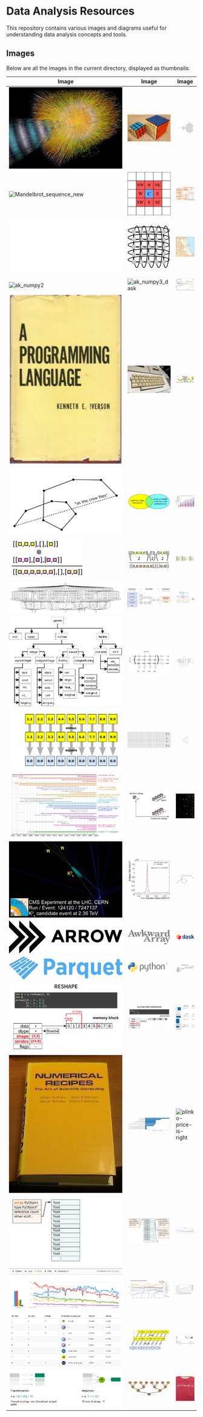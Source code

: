 # Data Analysis Resources

This repository contains various images and diagrams useful for understanding data analysis concepts and tools.

## Images

Below are all the images in the current directory, displayed as thumbnails:

| Image | Image | Image |
| --- | --- | --- |
| ![090324_ALICE-hirez](./090324_ALICE-hirez.jpg) | ![8-layer_cube](./8-layer_cube.jpg) | ![Mandel](./Mandel.png) |
| ![Mandelbrot_sequence_new](./Mandelbrot_sequence_new.gif) | ![Moore_neighborhood_with_cardinal_directions](./Moore_neighborhood_with_cardinal_directions.svg) | ![Numpy_Python_Cheat_Sheet](./Numpy_Python_Cheat_Sheet.svg) |
| ![README](./README.md) | ![Torus_graph](./Torus_graph.png) | ![USA_Chicago_location_map](./USA_Chicago_location_map.svg) |
| ![ak_numpy2](./ak_numpy2.svg) | ![ak_numpy3_dask](./ak_numpy3_dask.svg) | ![analytics-by-language](./analytics-by-language.svg) |
| ![apl-book](./apl-book.png) | ![apl-keyboard](./apl-keyboard.jpg) | ![apl-timeline](./apl-timeline.svg) |
| ![as-the-crow-flies](./as-the-crow-flies.svg) | ![awkward-motivation-venn-diagram](./awkward-motivation-venn-diagram.svg) | ![benchmark-games-2023](./benchmark-games-2023.svg) |
| ![cartoon-cartesian](./cartoon-cartesian.svg) | ![cartoon-combinations](./cartoon-combinations.svg) | ![columns-and-row-groups](./columns-and-row-groups.svg) |
| ![dask-animation](./dask-animation.gif) | ![dask-overview](./dask-overview.svg) | ![distributed-overview](./distributed-overview.svg) |
| ![dtype-hierarchy](./dtype-hierarchy.png) | ![example-reducer-2d](./example-reducer-2d.svg) | ![example-reducer-ragged](./example-reducer-ragged.svg) |
| ![flat-operation](./flat-operation.svg) | ![game-of-life-puffer](./game-of-life-puffer.gif) | ![higgs-to-four-leptons-diagram](./higgs-to-four-leptons-diagram.png) |
| ![history-of-bindings-2](./history-of-bindings-2.svg) | ![horizontal-and-vertical-scaling](./horizontal-and-vertical-scaling.svg) | ![kshort-1](./kshort-1.png) |
| ![kshort-2](./kshort-2.png) | ![kshort-3](./kshort-3.png) | ![length-by-segment](./length-by-segment.svg) |
| ![logo-arrow](./logo-arrow.svg) | ![logo-awkward](./logo-awkward.svg) | ![logo-dask](./logo-dask.svg) |
| ![logo-parquet](./logo-parquet.svg) | ![logo-python](./logo-python.svg) | ![numpy-memory-layout](./numpy-memory-layout.png) |
| ![numpy-memory-reshape](./numpy-memory-reshape.png) | ![numpy-memory-slice](./numpy-memory-slice.png) | ![numpy-slicing](./numpy-slicing.png) |
| ![numerical-recipes](./numerical-recipes.jpg) | ![plot-mandelbrot-on-all-accelerators](./plot-mandelbrot-on-all-accelerators.svg) | ![plinko-price-is-right](./plinko-price-is-right.gif) |
| ![python-array-layout](./python-array-layout.svg) | ![python-list-layout](./python-list-layout.svg) | ![python-rankings-githut-2022](./python-rankings-githut-2022.png) |
| ![python-rankings-googletrends-2022](./python-rankings-googletrends-2022.png) | ![python-rankings-pypl-2022](./python-rankings-pypl-2022.png) | ![python-rankings-stackoverflow-2022](./python-rankings-stackoverflow-2022.png) |
| ![python-rankings-tiobe-2022](./python-rankings-tiobe-2022.png) | ![shifted-operation](./shifted-operation.svg) | ![slow-fast-imperative-vectorized](./slow-fast-imperative-vectorized.svg) |
| ![transformation_vs_reduction](./transformation_vs_reduction.png) | ![tree_reduction](./tree_reduction.png) | ![tshirt](./tshirt.jpg) |
